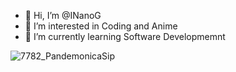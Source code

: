 - 👋 Hi, I’m @INanoG
- 👀 I’m interested in Coding and Anime
- 🌱 I’m currently learning Software Developmemnt

<!---
INanoG/INanoG is a ✨ special ✨ repository because its `README.md` (this file) appears on your GitHub profile.
You can click the Preview link to take a look at your changes.
--->
![7782_PandemonicaSip](https://user-images.githubusercontent.com/101027001/156904854-e58f2e34-63c3-4c14-8458-a6c11c54bc08.png)
